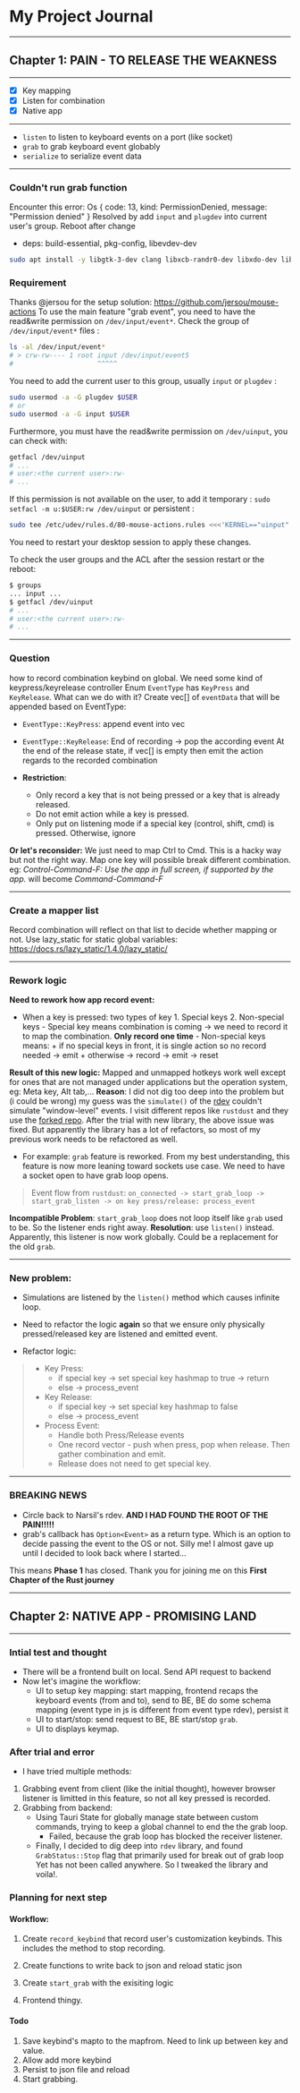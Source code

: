 # My Project Journal

---

## Chapter 1: PAIN - TO RELEASE THE WEAKNESS

---

- [x] Key mapping
- [x] Listen for combination
- [x] Native app

---

- `listen` to listen to keyboard events on a port (like socket)
- `grab` to grab keyboard event globably
- `serialize` to serialize event data

---

### Couldn't run grab function

Encounter this error: Os { code: 13, kind: PermissionDenied, message: "Permission denied" }
Resolved by add `input` and `plugdev` into current user's group. Reboot after change

- deps: build-essential, pkg-config, libevdev-dev

```bash
sudo apt install -y libgtk-3-dev clang libxcb-randr0-dev libxdo-dev libxfixes-dev libxcb-shape0-dev libxcb-xfixes0-dev
```

### Requirement

Thanks @jersou for the setup solution: <https://github.com/jersou/mouse-actions>
To use the main feature "grab event", you need to have the read&write permission
on `/dev/input/event*`. Check the group of `/dev/input/event*` files :

```bash
ls -al /dev/input/event*
# > crw-rw---- 1 root input /dev/input/event5
#                     ^^^^^
```

You need to add the current user to this group, usually `input` or `plugdev` :

```bash
sudo usermod -a -G plugdev $USER
# or
sudo usermod -a -G input $USER
```

Furthermore, you must have the read&write permission on `/dev/uinput`, you can
check with:

```bash
getfacl /dev/uinput
# ...
# user:<the current user>:rw-
# ...
```

If this permission is not available on the user, to add it
temporary : `sudo setfacl -m u:$USER:rw /dev/uinput` or persistent :

```bash
sudo tee /etc/udev/rules.d/80-mouse-actions.rules <<<'KERNEL=="uinput", SUBSYSTEM=="misc", TAG+="uaccess", OPTIONS+="static_node=uinput"'
```

You need to restart your desktop session to apply these changes.

To check the user groups and the ACL after the session restart or the reboot:

```bash
$ groups
... input ...
$ getfacl /dev/uinput
# ...
# user:<the current user>:rw-
# ...
```

---

### Question

how to record combination keybind on global. We need some kind of keypress/keyrelease controller
Enum `EventType` has `KeyPress` and `KeyRelease`. What can we do with it?
Create vec[] of `eventData` that will be appended based on EventType:

- `EventType::KeyPress`: append event into vec
- `EventType::KeyRelease`: End of recording -> pop the according event
At the end of the release state, if vec[] is empty then emit the action regards to the recorded combination

- **Restriction**:
  - Only record a key that is not being pressed or a key that is already released.
  - Do not emit action while a key is pressed.
  - Only put on listening mode if a special key (control, shift, cmd) is pressed. Otherwise, ignore

**Or let's reconsider:**
We just need to map Ctrl to Cmd. This is a hacky way but not the right way. Map one key will possible break different combination. eg: _Control-Command-F: Use the app in full screen, if supported by the app._ will become _Command-Command-F_

---

### Create a mapper list

Record combination will reflect on that list to decide whether mapping or not.
Use lazy_static for static global variables: <https://docs.rs/lazy_static/1.4.0/lazy_static/>

---

### Rework logic

**Need to rework how app record event:**

- When a key is pressed: two types of key
      1. Special keys
      2. Non-special keys
      - Special key means combination is coming -> we need to record it to map the combination. **Only record one time**
      - Non-special keys means:
          + if no special keys in front, it is single action so no record needed -> emit
          + otherwise -> record -> emit -> reset

**Result of this new logic:** Mapped and unmapped hotkeys work well except for ones that are not managed under applications but the operation system, eg: Meta key, Alt tab,...
**Reason**: I did not dig too deep into the problem but (i could be wrong) my guess was the `simulate()` of the [rdev](https://github.com/Narsil/rdev) couldn't simulate "window-level" events. I visit different repos like `rustdust` and they use the [forked repo](https://github.com/fufesou/rdev). After the trial with new library, the above issue was fixed. But apparently the library has a lot of refactors, so most of my previous work needs to be refactored as well.

- For example: `grab` feature is reworked. From my best understanding, this feature is now more leaning toward sockets use case. We need to have a socket open to have grab loop opens.

> Event flow from `rustdust`: `on_connected -> start_grab_loop -> start_grab_listen -> on key press/release: process_event`

**Incompatible Problem**: `start_grab_loop` does not loop itself like `grab` used to be. So the listener ends right away.
**Resolution**: use `listen()` instead. Apparently, this listener is now work globally. Could be a replacement for the old `grab`.

---

### New problem:

- Simulations are listened by the `listen()` method which causes infinite loop.
- Need to refactor the logic **again** so that we ensure only physically pressed/released key are listened and emitted event.

- Refactor logic:

> - Key Press:
>   - if special key -> set special key hashmap to true -> return
>   - else -> process_event
> - Key Release:
>   - if special key -> set special key hashmap to false
>   - else -> process_event
> - Process Event:
>   - Handle both Press/Release events
>   - One record vector - push when press, pop when release. Then gather combination and emit.
>   - Release does not need to get special key.

---

### BREAKING NEWS

- Circle back to Narsil's rdev. **AND I HAD FOUND THE ROOT OF THE PAIN!!!!!**
- grab's callback has `Option<Event>` as a return type. Which is an option to decide passing the event to the OS or not. Silly me! I almost gave up until I decided to look back where I started...

This means **Phase 1** has closed. Thank you for joining me on this **First Chapter of the Rust journey**

---

## Chapter 2: NATIVE APP - PROMISING LAND

---

### Intial test and thought

- There will be a frontend built on local. Send API request to backend
- Now let's imagine the workflow:
  - UI to setup key mapping: start mapping, frontend recaps the keyboard events (from and to), send to BE, BE do some schema mapping (event type in js is different from event type rdev), persist it
  - UI to start/stop: send request to BE, BE start/stop `grab`.
  - UI to displays keymap.

### After trial and error

- I have tried multiple methods:
1. Grabbing event from client (like the initial thought), however browser listener is limitted in this feature, so not all key pressed is recorded.
2. Grabbing from backend:
    - Using Tauri State for globally manage state between custom commands, trying to keep a global channel to end the the grab loop.
        - Failed, because the grab loop has blocked the receiver listener.
    - Finally, I decided to dig deep into `rdev` library, and found `GrabStatus::Stop` flag that primarily used for break out of grab loop
    Yet has not been called anywhere. So I tweaked the library and voila!.

### Planning for next step

#### Workflow:

1. Create `record_keybind` that record user's customization keybinds. This includes the method to stop recording.

2. Create functions to write back to json and reload static json

3. Create `start_grab` with the exisiting logic

4. Frontend thingy.


#### Todo
1. Save keybind's mapto to the mapfrom. Need to link up between key and value.
2. Allow add more keybind
3. Persist to json file and reload
4. Start grabbing.
